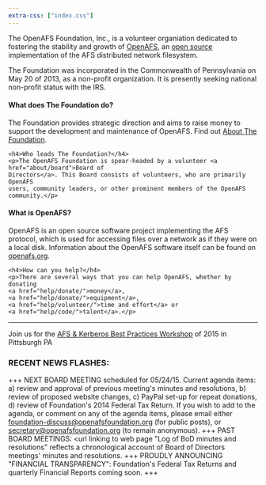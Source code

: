 ```yaml
---
extra-css: ["index.css"]
---
```


The OpenAFS Foundation, Inc., is a volunteer organiation dedicated to fostering
the stability and growth of [OpenAFS](http://www.openafs.org/), an [open
source](http://opensource.org/) implementation of the AFS distributed network
filesystem. 

The Foundation was incorporated in the Commonwealth of Pennsylvania on May 20 of 2013, as a non-profit organization. It is presently seeking national non-profit status with the IRS.

<div class="index-container">
  <div class="index-box">
    <h4>What does The Foundation do?</h4>
    <p>The Foundation provides strategic direction and aims to raise money to support the development and
    maintenance of OpenAFS. Find out <a href="about/">About The Foundation</a>.</p>

    <h4>Who leads The Foundation?</h4>
    <p>The OpenAFS Foundation is spear-headed by a volunteer <a href="about/board">Board of 
    Directors</a>. This Board consists of volunteers, who are primarily OpenAFS
    users, community leaders, or other prominent members of the OpenAFS
    community.</p>
  </div>
  <div class="index-box">
    <h4>What is OpenAFS?</h4>
    <p>OpenAFS is an open source software project implementing the AFS
    protocol, which is used for accessing files over a network as if they were
    on a local disk. Information about the OpenAFS software itself can be found
    on <a href="http://www.openafs.org/">openafs.org</a>.</p>

    <h4>How can you help?</h4>
    <p>There are several ways that you can help OpenAFS, whether by donating
    <a href="help/donate/">money</a>,
    <a href="help/donate/">equipment</a>,
    <a href="help/volunteer/">time and effort</a> or 
    <a href="help/code/">talent</a>.</p>
  </div>
</div>
<hr>
<p>Join us for the <a href="http://workshop.openafs.org/">AFS &amp; Kerberos Best Practices Workshop</a> of 2015 in Pittsburgh PA</p>
<h3>RECENT NEWS FLASHES:</h3 >

+++ NEXT BOARD MEETING scheduled for 05/24/15. Current agenda items: a) review and approval of previous meeting's minutes and resolutions, b) review of proposed website changes, c) PayPal set-up for repeat donations, d) review of Foundation's 2014 Federal Tax Return.  If you wish to add to the agenda, or comment on any of the agenda items, please email either foundation-discuss@openafsfoundation.org (for public posts), or secretary@openafsfoundation.org (to remain anonymous). +++ PAST BOARD MEETINGS: <url linking to web page "Log of BoD minutes and resolutions" reflects a chronological account of Board of Directors meetings' minutes and resolutions. +++ PROUDLY ANNOUNCING "FINANCIAL TRANSPARENCY": Foundation's Federal Tax Returns and quarterly Financial Reports coming soon. +++
